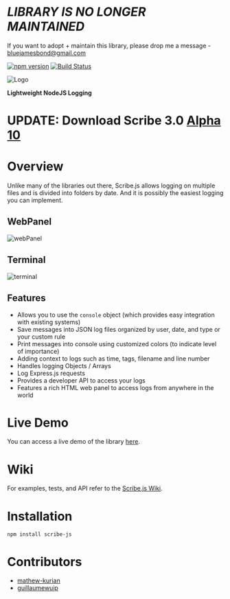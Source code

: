 # *LIBRARY IS NO LONGER MAINTAINED*
If you want to adopt + maintain this library, please drop me a message - bluejamesbond@gmail.com

[![npm version](https://badge.fury.io/js/scribe-js.svg)](http://badge.fury.io/js/scribe-js)  [![Build Status](https://travis-ci.org/bluejamesbond/Scribe.js.svg?branch=master)](https://travis-ci.org/bluejamesbond/Scribe.js)  
   
![Logo](https://raw.githubusercontent.com/bluejamesbond/Scribe.js/master/__misc/scribejs%20design%20logo%20%5Ba%5D.png)

**Lightweight NodeJS Logging**

# UPDATE: Download Scribe 3.0 [Alpha 10](https://github.com/mathew-kurian/Scribe.js/tree/dev)

# Overview

Unlike many of the libraries out there, Scribe.js allows logging on multiple files and is divided into folders by date. And it is possibly the easiest logging you can implement.

## WebPanel
![webPanel](__misc/webPanelDemo.gif)  

## Terminal
![terminal](__misc/terminalDemo.png)  

## Features

- Allows you to use the `console` object (which provides easy integration with existing systems)
- Save messages into JSON log files organized by user, date, and type or your custom rule
- Print messages into console using customized colors (to indicate level of importance)
- Adding context to logs such as time, tags, filename and line number
- Handles logging Objects / Arrays
- Log Express.js requests
- Provides a developer API to access your logs
- Features a rich HTML web panel to access logs from anywhere in the world

# Live Demo
You can access a live demo of the library [here](https://mathew-kurian.github.io/Scribe.js/).

# Wiki

For examples, tests, and API refer to the [Scribe.js Wiki](https://github.com/mathew-kurian/Scribe.js/wiki).

# Installation
```
npm install scribe-js
```

# Contributors

- [mathew-kurian](https://github.com/mathew-kurian)
- [guillaumewuip](https://github.com/guillaumewuip)
